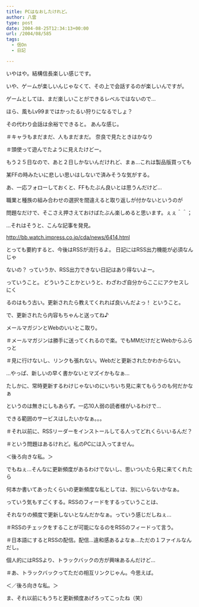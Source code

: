 ```yaml
---
title: PCはなおしたけれど。
author: 八雲
type: post
date: 2004-08-25T12:34:13+00:00
url: /2004/08/585
tags:
  - 信On
  - 日記

---
```

いやはや。結構信長楽しい感じです。
  
いや、ゲームが楽しいんじゃなくて、その上で会話するのが楽しいんですが。
  
ゲームとしては、まだ楽しいことができるレベルではないので…
  
ほら、風もLv99まではかったるい狩りになるでしょ？
  
その代わり会話は余裕でできると。 あんな感じ。
  
＃キャラもまだまだ、人もまだまだ。 奈良で見たときはかなり
  
＃頭使って遊んでたように見えたけどー。
  
もう２５日なので、あと２日しかないんだけれど、まぁ…これは製品版買っても
  
某FFの時みたいに悲しい思いはしないで済みそうな気がする。
  
あ、一応フォローしておくと、FFもたぶん良いとは思うんだけど…
  
職業と種族の組み合わせの選択を間違えると取り返しが付かないというのが
  
問題なだけで、そこさえ押さえておけばたぶん楽しめると思います。ぇぇ＾＾；

…それはそうと、こんな記事を発見。
  
http://bb.watch.impress.co.jp/cda/news/6414.html
  
とっても要約すると、今後はRSSが流行るよ。 日記にはRSS出力機能が必須なんじゃ
  
ないの？ っていうか、RSS出力できない日記はあり得ないよー。
  
っていうこと。 どういうことかというと、わざわざ自分からここにアクセスしにく
  
るのはもう古い。更新されたら教えてくれれば良いんだよっ！ ということ。
  
で、更新されたら内容もちゃんと送ってね♪
  
メールマガジンとWebのいいとこ取り。
  
＃メールマガジンは勝手に送ってくれるので楽。でもMMだけだとWebからふらっと
  
＃見に行けないし、リンクも張れない。Webだと更新されたかわからない。
  
…やっぱ、新しいの早く書かないとマズイかもなぁ…
  
たしかに、常時更新するわけじゃないのにいちいち見に来てもらうのも何だかなぁ
  
というのは無きにしもあらず。一応10人弱の読者様がいるわけで…
  
できる範囲のサービスはしたいかなぁ。。。
  
＃それ以前に、RSSリーダーをインストールしてる人ってどれくらいいるんだ？
  
＃という問題はあるけれど。私のPCには入ってません。

＜後ろ向きな私。＞
  
でもねぇ…そんなに更新頻度があるわけでないし、思いついたら見に来てくれたら
  
何本か書いてあったくらいの更新頻度な私としては、別にいらないかなぁ。
  
っていう気もすごくする。RSSのフィードをするっていうことは、
  
それなりの頻度で更新しないとなんだかなぁ。っていう感じだしねぇ…
  
＃RSSのチェックをすることが可能になるのをRSSのフィードって言う。
  
＃日本語にするとRSSの配信。配信…違和感あるよなぁ…ただの１ファイルなんだし。
  
個人的にはRSSより、トラックバックの方が興味あるんだけど…
  
＃あ、トラックバックってただの相互リンクじゃん。今思えば。
  
＜／後ろ向きな私。＞

ま、それ以前にもうちと更新頻度あげろってこったね（笑）

